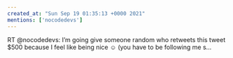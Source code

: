 ```yaml
---
created_at: "Sun Sep 19 01:35:13 +0000 2021"
mentions: ['nocodedevs']
---
```


RT @nocodedevs: I’m going give someone random who retweets this tweet $500 because I feel like being nice ☺️ (you have to be following me s…